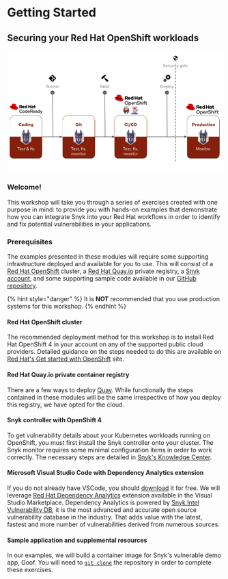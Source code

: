 # Getting Started

## Securing your Red Hat OpenShift workloads

![](../../.gitbook/assets/redhat-snyk-pipeline%20%281%29.png)

### Welcome!

This workshop will take you through a series of exercises created with one purpose in mind: to provide you with hands-on examples that demonstrate how you can integrate Snyk into your Red Hat workflows in order to identify and fix potential vulnerabilities in your applications.

### Prerequisites

The examples presented in these modules will require some supporting infrastructure deployed and available for you to use. This will consist of a [Red Hat OpenShift](http://try.openshift.com/) cluster, a [Red Hat Quay.io](https://quay.io/) private registry, a [Snyk account](https://app.snyk.io/login), and some supporting sample code available in our [GitHub repository](https://github.com/snyk-partners/patterns-library-redhat).

{% hint style="danger" %}
It is **NOT** recommended that you use production systems for this workshop.
{% endhint %}

#### Red Hat OpenShift cluster

The recommended deployment method for this workshop is to install Red Hat OpenShift 4 in your account on any of the supported public cloud providers. Detailed guidance on the steps needed to do this are available on [Red Hat's Get started with OpenShift](https://www.openshift.com/try) site.

#### Red Hat Quay.io private container registry

There are a few ways to deploy [Quay](https://quay.io/). While functionally the steps contained in these modules will be the same irrespective of how you deploy this registry, we have opted for the cloud.

#### Snyk controller with OpenShift 4

To get vulnerability details about your Kubernetes workloads running on OpenShift, you must first install the Snyk controller onto your cluster. The Snyk monitor requires some minimal configuration items in order to work correctly. The necessary steps are detailed in [Snyk's Knowledge Center](https://support.snyk.io/hc/en-us/articles/360006548317#UUID-7b1c8c43-51a6-d807-5623-e2338f830623).

#### Microsoft Visual Studio Code with Dependency Analytics extension

If you do not already have VSCode, you should [download](https://code.visualstudio.com/download) it for free. We will leverage [Red Hat Dependency Analytics](https://marketplace.visualstudio.com/items?itemName=redhat.fabric8-analytics) extension available in the Visual Studio Marketplace. Dependency Analytics is powered by [Snyk Intel Vulnerability DB](https://snyk.io/product/vulnerability-database/), it is the most advanced and accurate open source vulnerability database in the industry. That adds value with the latest, fastest and more number of vulnerabilities derived from numerous sources.

#### Sample application and supplemental resources

In our examples, we will build a container image for Snyk's vulnerable demo app, Goof. You will need to [`git clone`](https://github.com/snyk-partners/patterns-library-redhat.git) the repository in order to complete these exercises.

